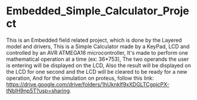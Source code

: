 # Embedded_Simple_Calculator_Project
This is an Embedded field related project, which is done by the Layered model and drivers,
This is a Simple Calculator made by a KeyPad, LCD and controlled by an AVR ATMEGA16 microcontroller,
It's made to perform one mathematical operation at a time (ex: 36*753),
The two operands the user is entering will be displayed on the LCD,
Also the result will be displayed on the LCD for one second and the LCD will be cleared to be ready for a new operation,
And for the simulation on proteus, follow this link: https://drive.google.com/drive/folders/1hUknklf9xXDGLTCgpjcPX-tNbIH9np5T?usp=sharing.
